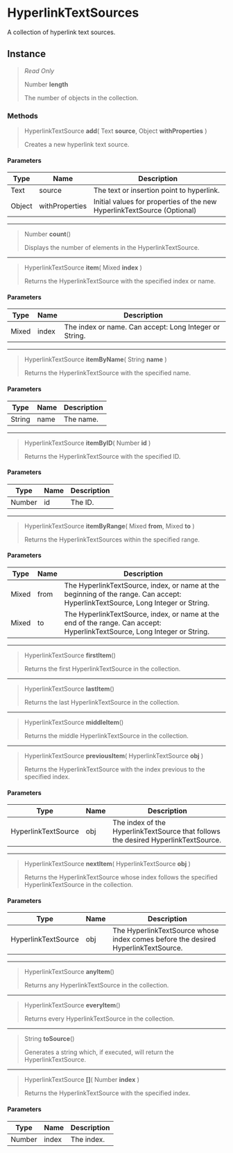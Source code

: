 # HyperlinkTextSources
A collection of hyperlink text sources.

## Instance
> *Read Only* 
> 
> Number **length** 
>
> The number of objects in the collection.

### Methods
> HyperlinkTextSource **add**( Text **source**, Object **withProperties** )
> 
> Creates a new hyperlink text source.
#### Parameters
| Type | Name | Description |
|---|---|---|
| Text | source | The text or insertion point to hyperlink. |
| Object | withProperties | Initial values for properties of the new HyperlinkTextSource (Optional) |

*** 
> Number **count**()
> 
> Displays the number of elements in the HyperlinkTextSource.
*** 
> HyperlinkTextSource **item**( Mixed **index** )
> 
> Returns the HyperlinkTextSource with the specified index or name.
#### Parameters
| Type | Name | Description |
|---|---|---|
| Mixed | index | The index or name. Can accept: Long Integer or String. |

*** 
> HyperlinkTextSource **itemByName**( String **name** )
> 
> Returns the HyperlinkTextSource with the specified name.
#### Parameters
| Type | Name | Description |
|---|---|---|
| String | name | The name. |

*** 
> HyperlinkTextSource **itemByID**( Number **id** )
> 
> Returns the HyperlinkTextSource with the specified ID.
#### Parameters
| Type | Name | Description |
|---|---|---|
| Number | id | The ID. |

*** 
> HyperlinkTextSource **itemByRange**( Mixed **from**, Mixed **to** )
> 
> Returns the HyperlinkTextSources within the specified range.
#### Parameters
| Type | Name | Description |
|---|---|---|
| Mixed | from | The HyperlinkTextSource, index, or name at the beginning of the range. Can accept: HyperlinkTextSource, Long Integer or String. |
| Mixed | to | The HyperlinkTextSource, index, or name at the end of the range. Can accept: HyperlinkTextSource, Long Integer or String. |

*** 
> HyperlinkTextSource **firstItem**()
> 
> Returns the first HyperlinkTextSource in the collection.
*** 
> HyperlinkTextSource **lastItem**()
> 
> Returns the last HyperlinkTextSource in the collection.
*** 
> HyperlinkTextSource **middleItem**()
> 
> Returns the middle HyperlinkTextSource in the collection.
*** 
> HyperlinkTextSource **previousItem**( HyperlinkTextSource **obj** )
> 
> Returns the HyperlinkTextSource with the index previous to the specified index.
#### Parameters
| Type | Name | Description |
|---|---|---|
| HyperlinkTextSource | obj | The index of the HyperlinkTextSource that follows the desired HyperlinkTextSource. |

*** 
> HyperlinkTextSource **nextItem**( HyperlinkTextSource **obj** )
> 
> Returns the HyperlinkTextSource whose index follows the specified HyperlinkTextSource in the collection.
#### Parameters
| Type | Name | Description |
|---|---|---|
| HyperlinkTextSource | obj | The HyperlinkTextSource whose index comes before the desired HyperlinkTextSource. |

*** 
> HyperlinkTextSource **anyItem**()
> 
> Returns any HyperlinkTextSource in the collection.
*** 
> HyperlinkTextSource **everyItem**()
> 
> Returns every HyperlinkTextSource in the collection.
*** 
> String **toSource**()
> 
> Generates a string which, if executed, will return the HyperlinkTextSource.
*** 
> HyperlinkTextSource **[]**( Number **index** )
> 
> Returns the HyperlinkTextSource with the specified index.
#### Parameters
| Type | Name | Description |
|---|---|---|
| Number | index | The index. |


